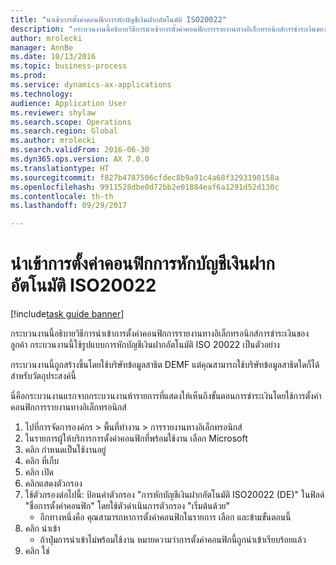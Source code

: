 ```yaml
--- 
title: "นำเข้าการตั้งค่าคอนฟิกการหักบัญชีเงินฝากอัตโนมัติ ISO20022"
description: "กระบวนงานนี้อธิบายวิธีการนำเข้าการตั้งค่าคอนฟิกการรายงานทางอิเล็กทรอนิกส์การชำระเงินของลูกค้า "
author: mrolecki
manager: AnnBe
ms.date: 10/13/2016
ms.topic: business-process
ms.prod: 
ms.service: dynamics-ax-applications
ms.technology: 
audience: Application User
ms.reviewer: shylaw
ms.search.scope: Operations
ms.search.region: Global
ms.author: mrolecki
ms.search.validFrom: 2016-06-30
ms.dyn365.ops.version: AX 7.0.0
ms.translationtype: HT
ms.sourcegitcommit: f827b4787506cfdec8b9a91c4a68f3293190158a
ms.openlocfilehash: 9911528dbe0d72bb2e01884eaf6a1291d52d130c
ms.contentlocale: th-th
ms.lasthandoff: 09/29/2017

---
```

# <a name="import-iso20022-direct-debit-configuration"></a>นำเข้าการตั้งค่าคอนฟิกการหักบัญชีเงินฝากอัตโนมัติ ISO20022

[!include[task guide banner](../../includes/task-guide-banner.md)]

กระบวนงานนี้อธิบายวิธีการนำเข้าการตั้งค่าคอนฟิกการรายงานทางอิเล็กทรอนิกส์การชำระเงินของลูกค้า  กระบวนงานนี้ใช้รูปแบบการหักบัญชีเงินฝากอัตโนมัติ ISO 20022 เป็นตัวอย่าง 



กระบวนงานนี้ถูกสร้างขึ้นโดยใช้บริษัทข้อมูลสาธิต DEMF แต่คุณสามารถใช้บริษัทข้อมูลสาธิตใดก็ได้สำหรับวัตถุประสงค์นี้



นี่คือกระบวนงานแรกจากกระบวนงานห้ารายการที่แสดงให้เห็นถึงขั้นตอนการชำระเงินโดยใช้การตั้งค่าคอนฟิกการรายงานทางอิเล็กทรอนิกส์

1. ไปที่การจัดการองค์กร > พื้นที่ทำงาน > การรายงานทางอิเล็กทรอนิกส์
2. ในรายการผู้ให้บริการการตั้งค่าคอนฟิกที่พร้อมใช้งาน เลือก Microsoft
3. คลิก กำหนดเป็นใช้งานอยู่
4. คลิก ที่เก็บ
5. คลิก เปิด
6. คลิกแสดงตัวกรอง
7. ใช้ตัวกรองต่อไปนี้: ป้อนค่าตัวกรอง "การหักบัญชีเงินฝากอัตโนมัติ ISO20022 (DE)" ในฟิลด์ "ชื่อการตั้งค่าคอนฟิก" โดยใช้ตัวดำเนินการตัวกรอง "เริ่มต้นด้วย"
    * อีกทางหนึ่งคือ คุณสามารถหาการตั้งค่าคอนฟิกในรายการ เลือก และข้ามขั้นตอนนี้  
8. คลิก นำเข้า
    * ถ้าปุ่มการนำเข้าไม่พร้อมใช้งาน หมายความว่าการตั้งค่าคอนฟิกนี้ถูกนำเข้าเรียบร้อยแล้ว  
9. คลิก ใช่


